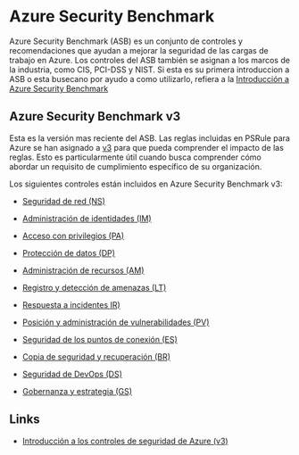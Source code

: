 # Azure Security Benchmark

Azure Security Benchmark (ASB) es un conjunto de controles y recomendaciones que ayudan a mejorar la seguridad de las cargas de trabajo en Azure.
Los controles del ASB también se asignan a los marcos de la industria, como CIS, PCI-DSS y NIST.
Si esta es su primera introduccion a ASB o esta busecano por ayudo a como utilizarlo, refiera a la [Introducción a Azure Security Benchmark][1]

[1]: https://learn.microsoft.com/security/benchmark/azure/introduction

## Azure Security Benchmark v3

Esta es la versión mas reciente del ASB.
Las reglas incluidas en PSRule para Azure se han asignado a [v3][2] para que pueda comprender el impacto de las reglas.
Esto es particularmente útil cuando busca comprender cómo abordar un requisito de cumplimiento específico de su organización.

Los siguientes controles están incluidos en Azure Security Benchmark v3:

- [Seguridad de red (NS)][3]
- [Administración de identidades (IM)][4]
- [Acceso con privilegios (PA)][5]
- [Protección de datos (DP)][6]
- [Administración de recursos (AM)][7]
- [Registro y detección de amenazas (LT)][8]
- [Respuesta a incidentes IR)][9]
- [Posición y administración de vulnerabilidades (PV)][10]
- [Seguridad de los puntos de conexión (ES)][11]
- [Copia de seguridad y recuperación (BR)][12]
- [Seguridad de DevOps (DS)][13]
- [Gobernanza y estrategia (GS)][14]

  [2]: https://learn.microsoft.com/security/benchmark/azure/overview
  [3]: https://learn.microsoft.com/security/benchmark/azure/security-controls-v3-network-security
  [4]: https://learn.microsoft.com/security/benchmark/azure/security-controls-v3-identity-management
  [5]: https://learn.microsoft.com/security/benchmark/azure/security-controls-v3-privileged-access
  [6]: https://learn.microsoft.com/security/benchmark/azure/security-controls-v3-data-protection
  [7]: https://learn.microsoft.com/security/benchmark/azure/security-controls-v3-asset-management
  [8]: https://learn.microsoft.com/security/benchmark/azure/security-controls-v3-logging-threat-detection
  [9]: https://learn.microsoft.com/security/benchmark/azure/security-controls-v3-incident-response
  [10]: https://learn.microsoft.com/security/benchmark/azure/security-controls-v3-posture-vulnerability-management
  [11]: https://learn.microsoft.com/security/benchmark/azure/security-controls-v3-endpoint-security
  [12]: https://learn.microsoft.com/security/benchmark/azure/security-controls-v3-backup-recovery
  [13]: https://learn.microsoft.com/security/benchmark/azure/security-controls-v3-devops-security
  [14]: https://learn.microsoft.com/security/benchmark/azure/security-controls-v3-governance-strategy

<!-- ### Using the ASB v3 baseline with PSRule

:octicons-milestone-24: v1.nn.0

To start using the ASB v3 baseline with PSRule configure the baseline parameter to use `Azure.SecurityBenchmark.v3`.

!!! Note
    It's important to note that the ASB v3 baseline is reduced set of rules.
    Not all rules for the Well-Architected Framework are included in ASB v3. -->

## Links

- [Introducción a los controles de seguridad de Azure (v3)][2]
